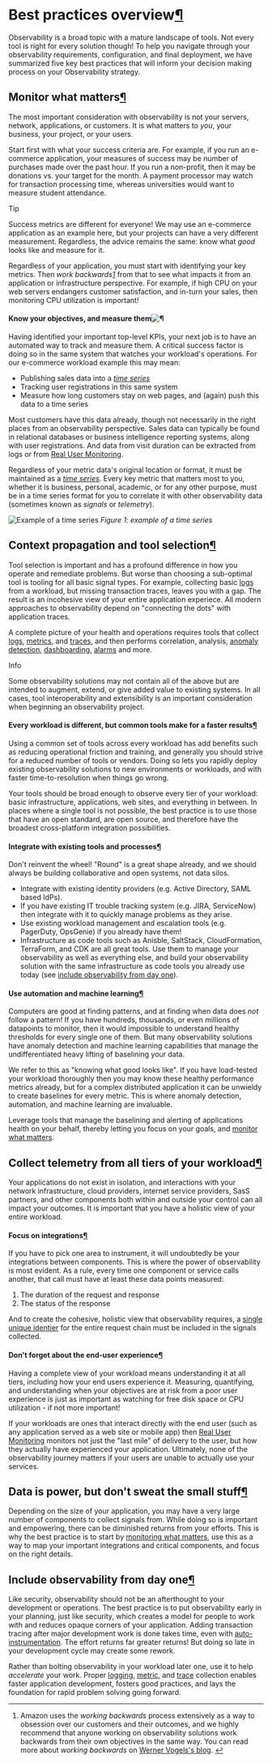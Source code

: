 # Best practices overview[¶](https://aws-observability.github.io/observability-best-practices/guides/#best-practices-overview)

Observability is a broad topic with a mature landscape of tools. Not every tool is right for every solution though! To help you navigate through your observability requirements, configuration, and final deployment, we have summarized five key best practices that will inform your decision making process on your Observability strategy.

## Monitor what matters[¶](https://aws-observability.github.io/observability-best-practices/guides/#monitor-what-matters)

The most important consideration with observability is not your servers, network, applications, or customers. It is what matters to *you*, your business, your project, or your users.

Start first with what your success criteria are. For example, if you run an e-commerce application, your measures of success may be number of purchases made over the past hour. If you run a non-profit, then it may be donations vs. your target for the month. A payment processor may watch for transaction processing time, whereas universities would want to measure student attendance.

Tip

Success metrics are different for everyone! We may use an e-commerce application as an example here, but your projects can have a very different measurement. Regardless, the advice remains the same: know what *good* looks like and measure for it.

Regardless of your application, you must start with identifying your key metrics. Then *work backwards[1](https://aws-observability.github.io/observability-best-practices/guides/#fn:1)* from that to see what impacts it from an application or infrastructure perspective. For example, if high CPU on your web servers endangers customer satisfaction, and in-turn your sales, then monitoring CPU utilization is important!

#### Know your objectives, and measure them![¶](https://aws-observability.github.io/observability-best-practices/guides/#know-your-objectives-and-measure-them)

Having identified your important top-level KPIs, your next job is to have an automated way to track and measure them. A critical success factor is doing so in the same system that watches your workload's operations. For our e-commerce workload example this may mean:

- Publishing sales data into a [*time series*](https://en.wikipedia.org/wiki/Time_series)
- Tracking user registrations in this same system
- Measure how long customers stay on web pages, and (again) push this data to a time series

Most customers have this data already, though not necessarily in the right places from an observability perspective. Sales data can typically be found in relational databases or business intelligence reporting systems, along with user registrations. And data from visit duration can be extracted from logs or from [Real User Monitoring](https://aws-observability.github.io/observability-best-practices/tools/rum).

Regardless of your metric data's original location or format, it must be maintained as a [*time series*](https://en.wikipedia.org/wiki/Time_series). Every key metric that matters most to you, whether it is business, personal, academic, or for any other purpose, must be in a time series format for you to correlate it with other observability data (sometimes known as *signals* or *telemetry*).

![Example of a time series](https://aws-observability.github.io/observability-best-practices/images/time_series.png) *Figure 1: example of a time series*

## Context propagation and tool selection[¶](https://aws-observability.github.io/observability-best-practices/guides/#context-propagation-and-tool-selection)

Tool selection is important and has a profound difference in how you operate and remediate problems. But worse than choosing a sub-optimal tool is tooling for all basic signal types. For example, collecting basic [logs](https://aws-observability.github.io/observability-best-practices/signals/logs) from a workload, but missing transaction traces, leaves you with a gap. The result is an incohesive view of your entire application experiece. All modern approaches to observability depend on "connecting the dots" with application traces.

A complete picture of your health and operations requires tools that collect [logs](https://aws-observability.github.io/observability-best-practices/signals/logs), [metrics](https://aws-observability.github.io/observability-best-practices/signals/metrics), and [traces](https://aws-observability.github.io/observability-best-practices/signals/traces), and then performs correlation, analysis, [anomaly detection](https://aws-observability.github.io/observability-best-practices/signals/anomalies), [dashboarding](https://aws-observability.github.io/observability-best-practices/tools/dashboards), [alarms](https://aws-observability.github.io/observability-best-practices/tools/alarms) and more.

Info

Some observability solutions may not contain all of the above but are intended to augment, extend, or give added value to existing systems. In all cases, tool interoperability and extensibility is an important consideration when beginning an observability project.

#### Every workload is different, but common tools make for a faster results[¶](https://aws-observability.github.io/observability-best-practices/guides/#every-workload-is-different-but-common-tools-make-for-a-faster-results)

Using a common set of tools across every workload has add benefits such as reducing operational friction and training, and generally you should strive for a reduced number of tools or vendors. Doing so lets you rapidly deploy existing observability solutions to new environments or workloads, and with faster time-to-resolution when things go wrong.

Your tools should be broad enough to observe every tier of your workload: basic infrastructure, applications, web sites, and everything in between. In places where a single tool is not possible, the best practice is to use those that have an open standard, are open source, and therefore have the broadest cross-platform integration possibilities.

#### Integrate with existing tools and processes[¶](https://aws-observability.github.io/observability-best-practices/guides/#integrate-with-existing-tools-and-processes)

Don't reinvent the wheel! "Round" is a great shape already, and we should always be building collaborative and open systems, not data silos.

- Integrate with existing identity providers (e.g. Active Directory, SAML based IdPs).
- If you have existing IT trouble tracking system (e.g. JIRA, ServiceNow) then integrate with it to quickly manage problems as they arise.
- Use existing workload management and escalation tools (e.g. PagerDuty, OpsGenie) if you already have them!
- Infrastructure as code tools such as Anisble, SaltStack, CloudFormation, TerraForm, and CDK are all great tools. Use them to manage your observability as well as everything else, and build your observability solution with the same infrastructure as code tools you already use today (see [include observability from day one](https://aws-observability.github.io/observability-best-practices/guides/#include-observability-from-day-one)).

#### Use automation and machine learning[¶](https://aws-observability.github.io/observability-best-practices/guides/#use-automation-and-machine-learning)

Computers are good at finding patterns, and at finding when data does *not* follow a pattern! If you have hundreds, thousands, or even millions of datapoints to monitor, then it would impossible to understand healthy thresholds for every single one of them. But many observability solutions have anomaly detection and machine learning capabilities that manage the undifferentiated heavy lifting of baselining your data.

We refer to this as "knowing what good looks like". If you have load-tested your workload thoroughly then you may know these healthy performance metrics already, but for a complex distributed application it can be unwieldy to create baselines for every metric. This is where anomaly detection, automation, and machine learning are invaluable.

Leverage tools that manage the baselining and alerting of applications health on your behalf, thereby letting you focus on your goals, and [monitor what matters](https://aws-observability.github.io/observability-best-practices/guides/#monitor-what-matters).

## Collect telemetry from all tiers of your workload[¶](https://aws-observability.github.io/observability-best-practices/guides/#collect-telemetry-from-all-tiers-of-your-workload)

Your applications do not exist in isolation, and interactions with your network infrastructure, cloud providers, internet service providers, SasS partners, and other components both within and outside your control can all impact your outcomes. It is important that you have a holistic view of your entire workload.

#### Focus on integrations[¶](https://aws-observability.github.io/observability-best-practices/guides/#focus-on-integrations)

If you have to pick one area to instrument, it will undoubtedly be your integrations between components. This is where the power of observability is most evident. As a rule, every time one component or service calls another, that call must have at least these data points measured:

1. The duration of the request and response
2. The status of the response

And to create the cohesive, holistic view that observability requires, a [single unique identier](https://aws-observability.github.io/observability-best-practices/signals/traces) for the entire request chain must be included in the signals collected.

#### Don't forget about the end-user experience[¶](https://aws-observability.github.io/observability-best-practices/guides/#dont-forget-about-the-end-user-experience)

Having a complete view of your workload means understanding it at all tiers, including how your end users experience it. Measuring, quantifying, and understanding when your objectives are at risk from a poor user experience is just as important as watching for free disk space or CPU utilization - if not more important!

If your workloads are ones that interact directly with the end user (such as any application served as a web site or mobile app) then [Real User Monitoring](https://aws-observability.github.io/observability-best-practices/tools/rum) monitors not just the "last mile" of delivery to the user, but how they actually have experienced your application. Ultimately, none of the observability journey matters if your users are unable to actually use your services.

## Data is power, but don't sweat the small stuff[¶](https://aws-observability.github.io/observability-best-practices/guides/#data-is-power-but-dont-sweat-the-small-stuff)

Depending on the size of your application, you may have a very large number of components to collect signals from. While doing so is important and empowering, there can be diminished returns from your efforts. This is why the best practice is to start by [monitoring what matters](https://aws-observability.github.io/observability-best-practices/guides/#monitor-what-matters), use this as a way to map your important integrations and critical components, and focus on the right details.

## Include observability from day one[¶](https://aws-observability.github.io/observability-best-practices/guides/#include-observability-from-day-one)

Like security, observability should not be an afterthought to your development or operations. The best practice is to put observability early in your planning, just like security, which creates a model for people to work with and reduces opaque corners of your application. Adding transaction tracing after major development work is done takes time, even with [auto-instrumentation](https://aws-observability.github.io/tools/traces). The effort returns far greater returns! But doing so late in your development cycle may create some rework.

Rather than bolting observability in your workload later one, use it to help *accelerate* your work. Proper [logging](https://aws-observability.github.io/observability-best-practices/signals/logs), [metric](https://aws-observability.github.io/observability-best-practices/signals/metrics), and [trace](https://aws-observability.github.io/observability-best-practices/signals/traces) collection enables faster application development, fosters good practices, and lays the foundation for rapid problem solving going forward.

------

1. Amazon uses the *working backwards* process extensively as a way to obsession over our customers and their outcomes, and we highly recommend that anyone working on observability solutions work backwards from their own objectives in the same way. You can read more about *working backwards* on [Werner Vogels's blog](https://www.allthingsdistributed.com/2006/11/working_backwards.html). [↩](https://aws-observability.github.io/observability-best-practices/guides/#fnref:1)